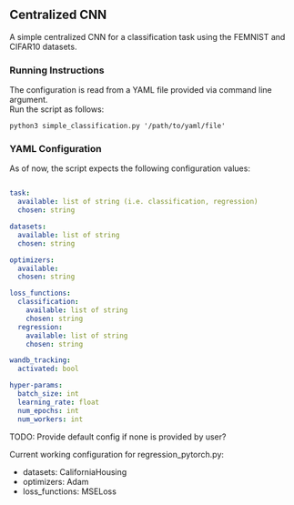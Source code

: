 ## Centralized CNN

A simple centralized CNN for a classification task using the FEMNIST and CIFAR10 datasets.

### Running Instructions

The configuration is read from a YAML file provided via command line argument. \
Run the script as follows:
```console
python3 simple_classification.py '/path/to/yaml/file'
```

### YAML Configuration

As of now, the script expects the following configuration values:
```yaml

task:
  available: list of string (i.e. classification, regression)
  chosen: string

datasets:
  available: list of string
  chosen: string

optimizers:
  available: 
  chosen: string

loss_functions:
  classification:
    available: list of string
    chosen: string
  regression:
    available: list of string
    chosen: string

wandb_tracking:
  activated: bool

hyper-params:
  batch_size: int
  learning_rate: float
  num_epochs: int
  num_workers: int
```

TODO: Provide default config if none is provided by user?

Current working configuration for regression_pytorch.py:
-   datasets: CaliforniaHousing
-   optimizers: Adam
-   loss_functions: MSELoss
